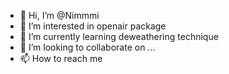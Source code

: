 - 👋 Hi, I’m @Nimmmi
- 👀 I’m interested in openair package
- 🌱 I’m currently learning deweathering technique
- 💞️ I’m looking to collaborate on ...
- 📫 How to reach me

<!---
Nimmmi/Nimmmi is a ✨ special ✨ repository because its `README.md` (this file) appears on your GitHub profile.
You can click the Preview link to take a look at your changes.
--->
